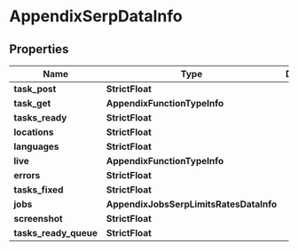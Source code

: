 # AppendixSerpDataInfo


## Properties

| Name | Type | Description | Notes |
|------------ | ------------- | ------------- | -------------|
**task_post** | **StrictFloat** |  |[optional]|
**task_get** | **AppendixFunctionTypeInfo** |  |[optional]|
**tasks_ready** | **StrictFloat** |  |[optional]|
**locations** | **StrictFloat** |  |[optional]|
**languages** | **StrictFloat** |  |[optional]|
**live** | **AppendixFunctionTypeInfo** |  |[optional]|
**errors** | **StrictFloat** |  |[optional]|
**tasks_fixed** | **StrictFloat** |  |[optional]|
**jobs** | **AppendixJobsSerpLimitsRatesDataInfo** |  |[optional]|
**screenshot** | **StrictFloat** |  |[optional]|
**tasks_ready_queue** | **StrictFloat** |  |[optional]|